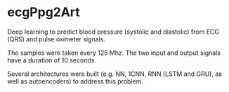# ecgPpg2Art

Deep learning to predict blood pressure (systolic and diastolic) from ECG (QRS) and pulse oximeter signals.

The samples were taken every 125 Mhz. The two input and output signals have a duration of 10 seconds.

Several architectures were built (e.g. NN, 1CNN, RNN (LSTM and GRU), as well as autoencoders) to address this problem.
